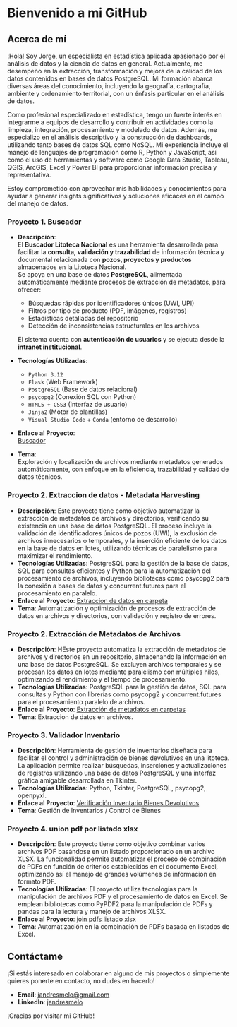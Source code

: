 # Bienvenido a mi GitHub

## Acerca de mí
¡Hola! Soy Jorge, un especialista en estadística aplicada apasionado por el análisis de datos y la ciencia de datos en general. Actualmente, me desempeño en la extracción, transformación y mejora de la calidad de los datos contenidos en bases de datos PostgreSQL. Mi formación abarca diversas áreas del conocimiento, incluyendo la geografía, cartografía, ambiente y ordenamiento territorial, con un énfasis particular en el análisis de datos.

Como profesional especializado en estadística, tengo un fuerte interés en integrarme a equipos de desarrollo y contribuir en actividades como la limpieza, integración, procesamiento y modelado de datos. Además, me especializo en el análisis descriptivo y la construcción de dashboards, utilizando tanto bases de datos SQL como NoSQL. Mi experiencia incluye el manejo de lenguajes de programación como R, Python y JavaScript, así como el uso de herramientas y software como Google Data Studio, Tableau, QGIS, ArcGIS, Excel y Power BI para proporcionar información precisa y representativa.

Estoy comprometido con aprovechar mis habilidades y conocimientos para ayudar a generar insights significativos y soluciones eficaces en el campo del manejo de datos.


### Proyecto 1. Buscador

- **Descripción**:  
  El **Buscador Litoteca Nacional** es una herramienta desarrollada para facilitar la **consulta, validación y trazabilidad** de información técnica y documental relacionada con **pozos, proyectos y productos** almacenados en la Litoteca Nacional.  
  Se apoya en una base de datos **PostgreSQL**, alimentada automáticamente mediante procesos de extracción de metadatos, para ofrecer:

  - Búsquedas rápidas por identificadores únicos (UWI, UPI)
  - Filtros por tipo de producto (PDF, imágenes, registros)
  - Estadísticas detalladas del repositorio
  - Detección de inconsistencias estructurales en los archivos

  El sistema cuenta con **autenticación de usuarios** y se ejecuta desde la **intranet institucional**.

- **Tecnologías Utilizadas**:
  - `Python 3.12`
  - `Flask` (Web Framework)
  - `PostgreSQL` (Base de datos relacional)
  - `psycopg2` (Conexión SQL con Python)
  - `HTML5 + CSS3` (Interfaz de usuario)
  - `Jinja2` (Motor de plantillas)
  - `Visual Studio Code` + `Conda` (entorno de desarrollo)

- **Enlace al Proyecto**:  
  [Buscador](https://github.com/jandresmelo/BUSCADOR.git)

- **Tema**:  
  Exploración y localización de archivos mediante metadatos generados automáticamente, con enfoque en la eficiencia, trazabilidad y calidad de datos técnicos.


### Proyecto 2. Extraccion de datos - Metadata Harvesting
- **Descripción**: Este proyecto tiene como objetivo automatizar la extracción de metadatos de archivos y directorios, verificando su existencia en una base de datos PostgreSQL. El proceso incluye la validación de identificadores únicos de pozos (UWI), la exclusión de archivos innecesarios o temporales, y la inserción eficiente de los datos en la base de datos en lotes, utilizando técnicas de paralelismo para maximizar el rendimiento.
- **Tecnologías Utilizadas**: PostgreSQL para la gestión de la base de datos, SQL para consultas eficientes y Python para la automatización del procesamiento de archivos, incluyendo bibliotecas como psycopg2 para la conexión a bases de datos y concurrent.futures para el procesamiento en paralelo.
- **Enlace al Proyecto**: [Extraccion de datos en carpeta](https://github.com/jandresmelo/FILEPROPEXTRACTOR.git)
- **Tema**: Automatización y optimización de procesos de extracción de datos en archivos y directorios, con validación y registro de errores.

### Proyecto 2. Extracción de Metadatos de Archivos
- **Descripción**: HEste proyecto automatiza la extracción de metadatos de archivos y directorios en un repositorio, almacenando la información en una base de datos PostgreSQL. Se excluyen archivos temporales y se procesan los datos en lotes mediante paralelismo con múltiples hilos, optimizando el rendimiento y el tiempo de procesamiento.
- **Tecnologías Utilizadas**: PostgreSQL para la gestión de datos, SQL para consultas y Python con librerías como psycopg2 y concurrent.futures para el procesamiento paralelo de archivos.
- **Enlace al Proyecto**: [Extracción de metadatos en carpetas](https://github.com/jandresmelo/METADATAHARVESTER.git)
- **Tema**: Extraccion de datos en archivos.

### Proyecto 3. Validador Inventario
- **Descripción**: Herramienta de gestión de inventarios diseñada para facilitar el control y administración de bienes devolutivos en una litoteca. La aplicación permite realizar búsquedas, inserciones y actualizaciones de registros utilizando una base de datos PostgreSQL y una interfaz gráfica amigable desarrollada en Tkinter.
- **Tecnologías Utilizadas**: Python, Tkinter, PostgreSQL, psycopg2, openpyxl.
- **Enlace al Proyecto**: [Verificación Inventario Bienes Devolutivos](https://github.com/jandresmelo/INVENTARIO_VALIDATOR.git)
- **Tema**: Gestión de Inventarios / Control de Bienes

### Proyecto 4. union pdf por listado xlsx
- **Descripción**: Este proyecto tiene como objetivo combinar varios archivos PDF basándose en un listado proporcionado en un archivo XLSX. La funcionalidad permite automatizar el proceso de combinación de PDFs en función de criterios establecidos en el documento Excel, optimizando así el manejo de grandes volúmenes de información en formato PDF.
- **Tecnologías Utilizadas**: El proyecto utiliza tecnologías para la manipulación de archivos PDF y el procesamiento de datos en Excel. Se emplean bibliotecas como PyPDF2 para la manipulación de PDFs y pandas para la lectura y manejo de archivos XLSX.
- **Enlace al Proyecto**: [join pdfs listado xlsx](https://github.com/jandresmelo/UNION_PDF.git)
- **Tema**: Automatización en la combinación de PDFs basada en listados de Excel.



## Contáctame
¡Si estás interesado en colaborar en alguno de mis proyectos o simplemente quieres ponerte en contacto, no dudes en hacerlo!

- **Email**: [jandresmelo@gmail.com](mailto:jandresmelo@gmail.com )
- **LinkedIn**: [jandresmelo](https://www.linkedin.com/in/jandresmelo/)


¡Gracias por visitar mi GitHub!

